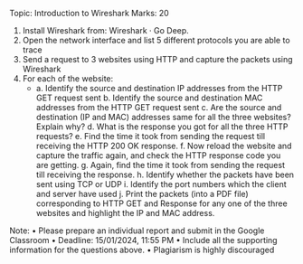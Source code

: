 Topic: Introduction to Wireshark Marks: 20
1) Install Wireshark from: Wireshark · Go Deep.
2) Open the network interface and list 5 different protocols you are able to trace
3) Send a request to 3 websites using HTTP and capture the packets using Wireshark
4) For each of the website:
   - a. Identify the source and destination IP addresses from the HTTP GET request
sent
   b. Identify the source and destination MAC addresses from the HTTP GET request
sent
   c. Are the source and destination (IP and MAC) addresses same for all the three
websites? Explain why?
   d. What is the response you got for all the three HTTP requests?
   e. Find the time it took from sending the request till receiving the HTTP 200 OK
response.
   f. Now reload the website and capture the traffic again, and check the HTTP
response code you are getting.
   g. Again, find the time it took from sending the request till receiving the response.
   h. Identify whether the packets have been sent using TCP or UDP
   i. Identify the port numbers which the client and server have used
   j. Print the packets (into a PDF file) corresponding to HTTP GET and Response for
any one of the three websites and highlight the IP and MAC address.

Note:
• Please prepare an individual report and submit in the Google Classroom
• Deadline: 15/01/2024, 11:55 PM
• Include all the supporting information for the questions above.
• Plagiarism is highly discouraged
